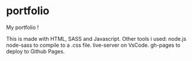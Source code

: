# portfolio
My portfolio !

This is made with HTML, SASS and Javascript.
Other tools i used:
node.js
node-sass to compile to a .css file.
live-server on VsCode. 
gh-pages to deploy to Github Pages. 
